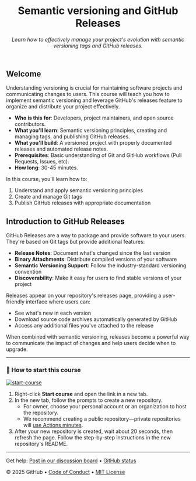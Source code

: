 <header>

<!--
  <<< Author notes: Course header >>>
  Include a 1280×640 image, course title in sentence case, and a concise description in emphasis.
  In your repository settings: enable template repository, add your 1280×640 social image, auto delete head branches.
  Add your open source license, GitHub uses MIT license.
-->

# Semantic versioning and GitHub Releases

_Learn how to effectively manage your project's evolution with semantic versioning tags and GitHub releases._

</header>

<!--
  <<< Author notes: Course start >>>
  Include start button, a note about Actions minutes,
  and tell the learner why they should take the course.
-->

## Welcome

Understanding versioning is crucial for maintaining software projects and communicating changes to users. This course will teach you how to implement semantic versioning and leverage GitHub's releases feature to organize and distribute your project effectively.

- **Who is this for**: Developers, project maintainers, and open source contributors.
- **What you'll learn**: Semantic versioning principles, creating and managing tags, and publishing GitHub releases.
- **What you'll build**: A versioned project with properly documented releases and automated release notes.
- **Prerequisites**: Basic understanding of Git and GitHub workflows (Pull Requests, Issues, etc).
- **How long**: 30-45 minutes.

In this course, you'll learn how to:

1. Understand and apply semantic versioning principles
2. Create and manage Git tags
3. Publish GitHub releases with appropriate documentation

## Introduction to GitHub Releases

GitHub Releases are a way to package and provide software to your users. They're based on Git tags but provide additional features:

- **Release Notes**: Document what's changed since the last version
- **Binary Attachments**: Distribute compiled versions of your software
- **Semantic Versioning Support**: Follow the industry-standard versioning convention
- **Discoverability**: Make it easy for users to find stable versions of your project

Releases appear on your repository's releases page, providing a user-friendly interface where users can:
- See what's new in each version
- Download source code archives automatically generated by GitHub
- Access any additional files you've attached to the release

When combined with semantic versioning, releases become a powerful way to communicate the impact of changes and help users decide when to upgrade.

---

### 🚀 How to start this course

[![start-course](https://user-images.githubusercontent.com/1221423/235727646-4a590299-ffe5-480d-8cd5-8194ea184546.svg)](https://github.com/new?template_owner=bryceshen1&template_name=Semantic-Versioning-and-GitHub-Releases&owner=%40me&name=Semantic-Versioning-and-GitHub-Releases&description=Learning+Semantic+Versioning+and+GitHub+Releases&visibility=public)

1. Right-click **Start course** and open the link in a new tab.
2. In the new tab, follow the prompts to create a new repository.
   - For owner, choose your personal account or an organization to host the repository.
   - We recommend creating a public repository—private repositories will [use Actions minutes](https://docs.github.com/en/billing/managing-billing-for-github-actions/about-billing-for-github-actions).
3. After your new repository is created, wait about 20 seconds, then refresh the page. Follow the step-by-step instructions in the new repository's README.

<footer>

<!--
  <<< Author notes: Footer >>>
  Add a link to get support, GitHub status page, code of conduct, license link.
-->

---

Get help: [Post in our discussion board](https://github.com/orgs/skills/discussions/categories/semantic-versioning) &bull; [GitHub status](https://www.githubstatus.com/)

&copy; 2025 GitHub &bull; [Code of Conduct](https://www.contributor-covenant.org/version/2/1/code_of_conduct/code_of_conduct.md) &bull; [MIT License](https://gh.io/mit)

</footer>

